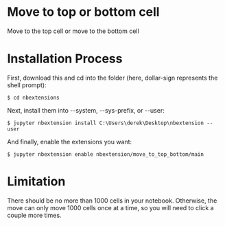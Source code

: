 # Move to top or bottom cell

Move to the top cell or move to the bottom cell

# Installation Process

First, download this and cd into the folder (here, dollar-sign represents the shell prompt):
```
$ cd nbextensions
```

Next, install them into --system, --sys-prefix, or --user:
```
$ jupyter nbextension install C:\Users\derek\Desktop\nbextension --user
```

And finally, enable the extensions you want:
```
$ jupyter nbextension enable nbextension/move_to_top_bottom/main
```

# Limitation
There should be no more than 1000 cells in your notebook. Otherwise, the move can only move 1000 cells once at a time, so you will need to click a couple more times.
